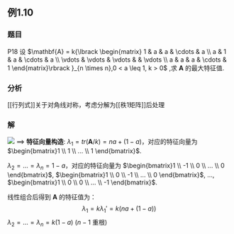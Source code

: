 ## 例1.10
### 题目
P18 设 $\mathbf{A} = k{\lbrack \begin{matrix} 1 & a & a & \cdots & a \\ a & 1 & a & \cdots & a \\ \vdots & \vdots & \vdots & & \vdots \\ a & a & a & \cdots & 1 \end{matrix}\rbrack }_{n \times n},0 < a \leq 1, k > 0$ ,求 $\mathbf{A}$ 的最大特征值.
### 分析
[[行列式]]关于对角线对称，考虑分解为[[秩1矩阵]]后处理
### 解 
![](https://img.hwenyi.tech/202410151424067.webp)
$\implies$ **特征向量构造**: 
$\lambda_1 = tr(\mathbf{A}/k) = na + (1-a)$，对应的特征向量为 $\begin{bmatrix}1 \\ 1 \\ ... \\ 1 \end{bmatrix}$.

$\lambda_2 = ... = \lambda_n = 1- a$，对应的特征向量为 $\begin{bmatrix}1 \\ -1 \\ 0 \\ ... \\ 0 \end{bmatrix}$, $\begin{bmatrix}1 \\ 0 \\ -1 \\ ... \\ 0 \end{bmatrix}$, ..., $\begin{bmatrix}1 \\ 0 \\ 0 \\ ... \\ -1 \end{bmatrix}$.

线性组合后得到 $\mathbf{A}$ 的特征值为：
$$\lambda_1 = k \lambda_{1}' = k(na + (1-a))$$
$\lambda_2 = ... = \lambda_n = k(1-a)$ ($n-1$ 重根)


